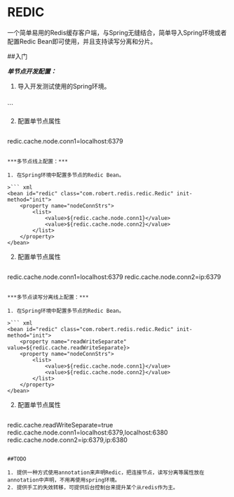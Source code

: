 # REDIC

一个简单易用的Redis缓存客户端，与Spring无缝结合，简单导入Spring环境或者配置Redic Bean即可使用，并且支持读写分离和分片。

##入门

***单节点开发配置：***

1. 导入开发测试使用的Spring环境。

>``` xml
<import resource="classpath:spring/application-context-redic-dev.xml"/>
```

2. 配置单节点属性

>``` xml
redic.cache.node.conn1=localhost:6379
```

***多节点线上配置：***

1. 在Spring环境中配置多节点的Redic Bean。

>``` xml
<bean id="redic" class="com.robert.redis.redic.Redic" init-method="init">
	<property name="nodeConnStrs">
		<list>
			<value>${redic.cache.node.conn1}</value>
			<value>${redic.cache.node.conn2}</value>
		</list>
	</property>
</bean>
```

2. 配置单节点属性

>``` xml
redic.cache.node.conn1=localhost:6379
redic.cache.node.conn2=ip:6379
```

***多节点读写分离线上配置：***

1. 在Spring环境中配置多节点的Redic Bean。

>``` xml
<bean id="redic" class="com.robert.redis.redic.Redic" init-method="init">
	<property name="readWriteSeparate" value=${redic.cache.readWriteSeparate}>
	<property name="nodeConnStrs">
		<list>
			<value>${redic.cache.node.conn1}</value>
			<value>${redic.cache.node.conn2}</value>
		</list>
	</property>
</bean>
```

2. 配置单节点属性

>``` xml
redic.cache.readWriteSeparate=true
redic.cache.node.conn1=localhost:6379,localhost:6380
redic.cache.node.conn2=ip:6379,ip:6380
```

##TODO

1. 提供一种方式使用annotation来声明Redic，把连接节点，读写分离等属性放在annotation中声明，不用再使用spring环境。
2. 提供手工的失效转移，可提供后台控制台来提升某个从redis作为主。
